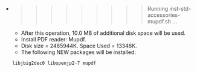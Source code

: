 * >>>>>>>>> Running inst-std-accessories-mupdf.sh ...
  * After this operation, 10.0 MB of additional disk space will be used.
  * Install PDF reader: Mupdf.
  * Disk size = 2485944K. Space Used = 13348K.
  * The following NEW packages will be installed:
  ```bash
  libjbig2dec0 libopenjp2-7 mupdf
  ```
